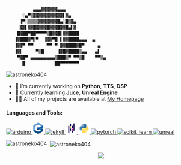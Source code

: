```
          ▄▄▄▓▓▓▓▓▓▄▄▄ 
      ░▄▀▒▓▓▓▓▓▓▓▓▓▓▓▌▓▄
     ▐▀░▒▒▒▒▓▓▓▓▓▓▓█▄░█▒▓▄
     ▓▓▌▓▓█▓▓▓▓█▓▓▓█▓▓█▄▌▓
    █▓██▀██▀▀▀▀▒█▓▓█▌▓▓████
   ▐▓███▓▀▌▀  ▐▓▓▀█ ▌▓▓████▄▄▄  ▄
   ▐▓▓▀ ▀▀     ▀▀ ▀ ▓▓████▓█▀     ▄
   ▐▓▌     ▀▒█     ▐▓█▓████▒▄▄   ▄▌
    ▀▓█▀ ▄▄▄▄▄▄▄▄▄▒███▒▀ ▀▀▒█    ▀▀▒▄
      █           ██▀▀▀▀▀▀▀   

```

<p align="left"> <a href="https://github.com/ryo-ma/github-profile-trophy"><img src="https://github-profile-trophy.vercel.app/?username=astroneko404" alt="astroneko404" /></a> </p>

- 🔭 I’m currently working on **Python**, **TTS**, **DSP**
- 🌱 Currently learning **Juce**, **Unreal Engine**
- 👨‍💻 All of my projects are available at [My Homepage](https://astroneko404.github.io/)

<h4 align="left">Languages and Tools:</h4>
<p align="left"> <a href="https://www.arduino.cc/" target="_blank" rel="noreferrer"> <img src="https://cdn.worldvectorlogo.com/logos/arduino-1.svg" alt="arduino" width="30" height="30"/> </a> <a href="https://www.w3schools.com/cpp/" target="_blank" rel="noreferrer"> <img src="https://raw.githubusercontent.com/devicons/devicon/master/icons/cplusplus/cplusplus-original.svg" alt="cplusplus" width="30" height="30"/> </a> <a href="https://jekyllrb.com/" target="_blank" rel="noreferrer"> <img src="https://www.vectorlogo.zone/logos/jekyllrb/jekyllrb-icon.svg" alt="jekyll" width="30" height="30"/> </a> <a href="https://pandas.pydata.org/" target="_blank" rel="noreferrer"> <img src="https://raw.githubusercontent.com/devicons/devicon/2ae2a900d2f041da66e950e4d48052658d850630/icons/pandas/pandas-original.svg" alt="pandas" width="30" height="30"/> </a> <a href="https://www.python.org" target="_blank" rel="noreferrer"> <img src="https://raw.githubusercontent.com/devicons/devicon/master/icons/python/python-original.svg" alt="python" width="30" height="30"/> </a> <a href="https://pytorch.org/" target="_blank" rel="noreferrer"> <img src="https://www.vectorlogo.zone/logos/pytorch/pytorch-icon.svg" alt="pytorch" width="30" height="30"/> </a> <a href="https://scikit-learn.org/" target="_blank" rel="noreferrer"> <img src="https://upload.wikimedia.org/wikipedia/commons/0/05/Scikit_learn_logo_small.svg" alt="scikit_learn" width="30" height="30"/> </a> <a href="https://unrealengine.com/" target="_blank" rel="noreferrer"> <img src="https://raw.githubusercontent.com/kenangundogan/fontisto/036b7eca71aab1bef8e6a0518f7329f13ed62f6b/icons/svg/brand/unreal-engine.svg" alt="unreal" width="30" height="30"/> </a> </p>

<p>
<img align="left" src="https://github-readme-stats.vercel.app/api/top-langs?username=astroneko404&show_icons=true&locale=en&layout=compact" alt="astroneko404" />
&nbsp;
<img align="center" src="https://github-readme-stats.vercel.app/api?username=astroneko404&show_icons=true&locale=en" alt="astroneko404" />
</p>

<p align="center">
  <img src="https://astroneko404-om13-murwbnahy-astroneko404.vercel.app/now-playing" />
</p>
